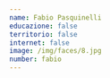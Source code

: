 ```yaml
---
name: Fabio Pasquinelli
educazione: false
territorio: false
internet: false
image: /img/faces/8.jpg
number: fabio
---
```

